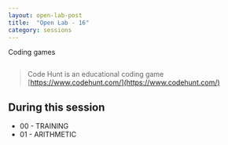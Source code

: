 ```yaml
---
layout: open-lab-post
title:  "Open Lab - 16"
category: sessions
---
```

Coding games

<span class="image right"><img src="{{ site.baseurl }}/images/128px-Mad_scientist_transparent_background.svg.png" alt=""></span>

> Code Hunt is an educational coding game [https://www.codehunt.com/](https://www.codehunt.com/)

## During this session
* 00 - TRAINING
* 01 - ARITHMETIC